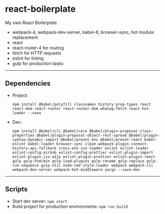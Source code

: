 # react-boilerplate

My own React Boilerplate

- webpack-4, webpack-dev-server, babel-8, browser-sync, hot module replacement
- react
- react-router-4 for routing
- fetch for HTTP requests
- eslint for linting
- gulp for production tasks

---

## Dependencies

- Project:

  `npm install @babel/polyfill classnames history prop-types react react-dom react-router react-router-dom whatwg-fetch react-hot-loader --save`

- Dev:

  `npm install @babel/cli @babel/core @babel/plugin-proposal-class-properties @babel/plugin-proposal-object-rest-spread @babel/plugin-syntax-dynamic-import @babel/preset-env @babel/preset-react babel-eslint babel-loader browser-sync clean-webpack-plugin connect-history-api-fallback cross-env css-loader eslint eslint-loader eslint-config-airbnb eslint-config-prettier eslint-plugin-import eslint-plugin-jsx-a11y eslint-plugin-prettier eslint-plugin-react gulp gulp-htmlmin gulp-load-plugins gulp-rename gulp-replace gulp-run-sequence gulp-util node-cmd style-loader webpack webpack-cli webpack-dev-server webpack-hot-middleware yargs --save-dev`

---

## Scripts

- Start dev server: `npm start`
- Build project for production environments: `npm run build`
